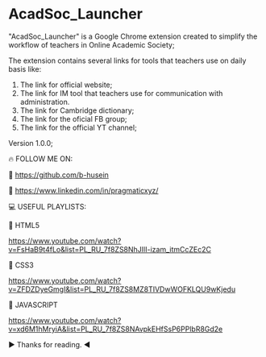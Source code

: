 # AcadSoc_Launcher
"AcadSoc_Launcher" is a Google Chrome extension created to simplify the workflow of teachers in Online Academic Society;

The extension contains several links for tools that teachers use on daily basis like: 

1. The link for official website; 
2. The link for IM tool that teachers use for communication with administration.
3. The link for Cambridge dictionary; 
4. The link for the oficial FB group; 
5. The link for the official YT channel; 

Version 1.0.0; 

🔥 FOLLOW ME ON:

🚀 https://github.com/b-husein 

🚀 https://www.linkedin.com/in/pragmaticxyz/

💻 USEFUL PLAYLISTS:

👊 HTML5

https://www.youtube.com/watch?v=FsHaB9t4fLo&list=PL_RU_7f8ZS8NhJIlI-izam_itmCcZEc2C

👊 CSS3

https://www.youtube.com/watch?v=ZFDZDyeGmgI&list=PL_RU_7f8ZS8MZ8TIVDwWOFKLQU9wKjedu

👊 JAVASCRIPT

https://www.youtube.com/watch?v=xd6M1hMryiA&list=PL_RU_7f8ZS8NAvpkEHfSsP6PPlbR8Gd2e

  ▶ Thanks for reading. ◀

